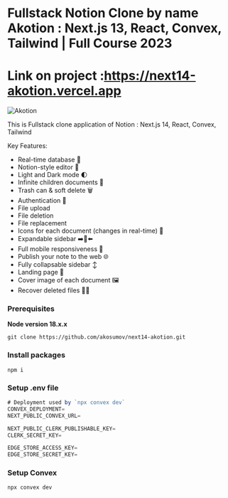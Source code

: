 # Fullstack Notion Clone by name Akotion : Next.js 13, React, Convex, Tailwind | Full Course 2023
# Link on project :https://next14-akotion.vercel.app
![Akotion](https://i.ibb.co/vwPG9jW/photo-2024-03-17-01-54-50.jpg)


This is Fullstack clone application of Notion : Next.js 14, React, Convex, Tailwind

Key Features:
- Real-time database  🔗 
- Notion-style editor 📝 
- Light and Dark mode 🌓
- Infinite children documents 🌲
- Trash can & soft delete 🗑️
- Authentication 🔐 
- File upload
- File deletion
- File replacement
- Icons for each document (changes in real-time) 🌠
- Expandable sidebar ➡️🔀⬅️
- Full mobile responsiveness 📱
- Publish your note to the web 🌐
- Fully collapsable sidebar ↕️
- Landing page 🛬
- Cover image of each document 🖼️
- Recover deleted files 🔄📄

### Prerequisites

**Node version 18.x.x**

```shell
git clone https://github.com/akosumov/next14-akotion.git
```


### Install packages

```shell
npm i
```

### Setup .env file


```js
# Deployment used by `npx convex dev`
CONVEX_DEPLOYMENT=
NEXT_PUBLIC_CONVEX_URL=

NEXT_PUBLIC_CLERK_PUBLISHABLE_KEY=
CLERK_SECRET_KEY=

EDGE_STORE_ACCESS_KEY=
EDGE_STORE_SECRET_KEY=
```

### Setup Convex

```shell
npx convex dev
